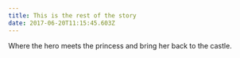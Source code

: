 ```yaml
---
title: This is the rest of the story
date: 2017-06-20T11:15:45.603Z
---
```

Where the hero meets the princess and bring her back to the castle.
